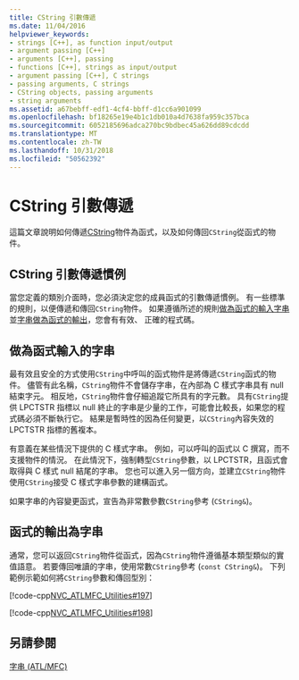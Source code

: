 ```yaml
---
title: CString 引數傳遞
ms.date: 11/04/2016
helpviewer_keywords:
- strings [C++], as function input/output
- argument passing [C++]
- arguments [C++], passing
- functions [C++], strings as input/output
- argument passing [C++], C strings
- passing arguments, C strings
- CString objects, passing arguments
- string arguments
ms.assetid: a67bebff-edf1-4cf4-bbff-d1cc6a901099
ms.openlocfilehash: bf18265e19e4b1c1db010a4d7638fa959c357bca
ms.sourcegitcommit: 6052185696adca270bc9bdbec45a626dd89cdcdd
ms.translationtype: MT
ms.contentlocale: zh-TW
ms.lasthandoff: 10/31/2018
ms.locfileid: "50562392"
---
```

# <a name="cstring-argument-passing"></a>CString 引數傳遞

這篇文章說明如何傳遞[CString](../atl-mfc-shared/reference/cstringt-class.md)物件為函式，以及如何傳回`CString`從函式的物件。

##  <a name="_core_cstring_argument.2d.passing_conventions"></a> CString 引數傳遞慣例

當您定義的類別介面時，您必須決定您的成員函式的引數傳遞慣例。 有一些標準的規則，以便傳遞和傳回`CString`物件。 如果遵循所述的規則[做為函式的輸入字串](#_core_strings_as_function_inputs)並[字串做為函式的輸出](#_core_strings_as_function_outputs)，您會有有效、 正確的程式碼。

##  <a name="_core_strings_as_function_inputs"></a> 做為函式輸入的字串

最有效且安全的方式使用`CString`中呼叫的函式物件是將傳遞`CString`函式的物件。 儘管有此名稱，`CString`物件不會儲存字串，在內部為 C 樣式字串具有 null 結束字元。 相反地，`CString`物件會仔細追蹤它所具有的字元數。 具有`CString`提供 LPCTSTR 指標以 null 終止的字串是少量的工作，可能會比較長，如果您的程式碼必須不斷執行它。 結果是暫時性的因為任何變更，以`CString`內容失效的 LPCTSTR 指標的舊複本。

有意義在某些情況下提供的 C 樣式字串。 例如，可以呼叫的函式以 C 撰寫，而不支援物件的情況。 在此情況下，強制轉型`CString`參數，以 LPCTSTR，且函式會取得與 C 樣式 null 結尾的字串。 您也可以進入另一個方向，並建立`CString`物件使用`CString`接受 C 樣式字串參數的建構函式。

如果字串的內容變更函式，宣告為非常數參數`CString`參考 (`CString&`)。

##  <a name="_core_strings_as_function_outputs"></a> 函式的輸出為字串

通常，您可以返回`CString`物件從函式，因為`CString`物件遵循基本類型類似的實值語意。 若要傳回唯讀的字串，使用常數`CString`參考 (`const CString&`)。 下列範例示範如何將`CString`參數和傳回型別：

[!code-cpp[NVC_ATLMFC_Utilities#197](../atl-mfc-shared/codesnippet/cpp/cstring-argument-passing_1.cpp)]

[!code-cpp[NVC_ATLMFC_Utilities#198](../atl-mfc-shared/codesnippet/cpp/cstring-argument-passing_2.cpp)]

## <a name="see-also"></a>另請參閱

[字串 (ATL/MFC)](../atl-mfc-shared/strings-atl-mfc.md)

